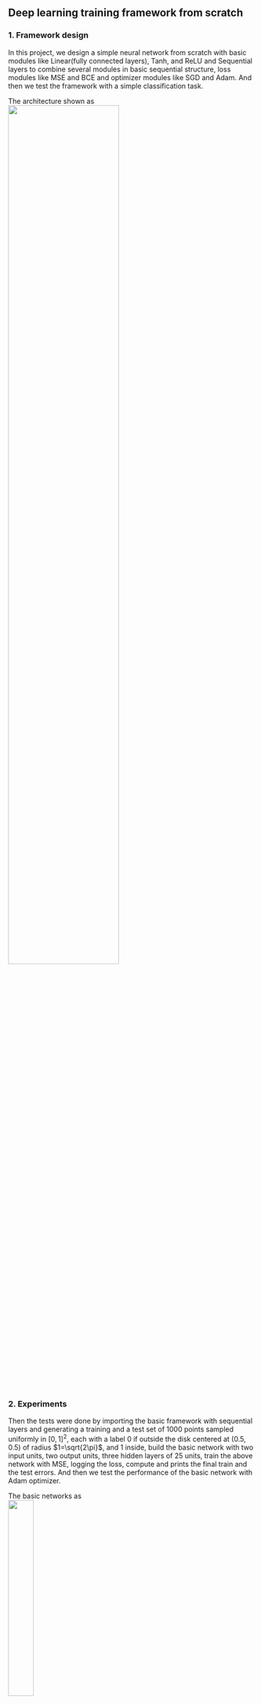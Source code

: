 ## Deep learning training framework from scratch

### 1. Framework design

In this project, we design a simple neural network from scratch with basic modules like Linear(fully connected
layers), Tanh, and ReLU and Sequential layers to combine several modules in basic sequential structure, loss
modules like MSE and BCE and optimizer modules like SGD and Adam. And then we test the framework
with a simple classification task.

The architecture shown as\
<img src="https://user-images.githubusercontent.com/58901415/160008828-844fb186-ddf7-4e5d-984a-4a31902fadcc.png" width="67%" height="67%" />

### 2. Experiments

Then the tests were done by importing the basic framework with sequential layers and generating a
training and a test set of 1000 points sampled uniformly in $[0, 1]^2$, each with a label 0 if outside the disk
centered at $(0.5, 0.5)$ of radius $1=\sqrt{2\pi}$, and 1 inside, build the basic network with two input units, two output
units, three hidden layers of 25 units, train the above network with MSE, logging the loss, compute and
prints the final train and the test errors. And then we test the performance of the basic network with Adam
optimizer.

The basic networks as\
<img src="https://user-images.githubusercontent.com/58901415/160010515-9a55c4a6-0a86-47c2-9c6d-50e2c28ce07d.png" width="32%" height="32%" />

### 3. Performances

Model parameters are initialized in uniform distribution randomly. We did 10 rounds and obtained curves of average loss and accuracy
per epoch of each round for each configuration of network. 

The classification results for test sets and training accuracy/loss as\
<img src="https://user-images.githubusercontent.com/58901415/160010886-660552f1-fc23-4f16-8266-4b6d205f0265.png" width="36%" height="36%" />
The training accuracy/loss as\
<img src="https://user-images.githubusercontent.com/58901415/160011666-0f494dc9-dc58-4bb3-a9b5-b85b94c45638.png" width="72%" height="72%" />
<img src="https://user-images.githubusercontent.com/58901415/160011768-08241359-d8e0-4e53-899b-53c1508e6cd1.png" width="72%" height="72%" />
